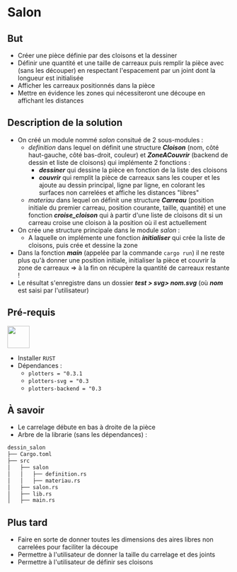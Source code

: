 # Salon


## But  
* Créer une pièce définie par des cloisons et la dessiner
* Définir une quantité et une taille de carreaux puis remplir la pièce avec (sans les découper) en respectant l'espacement par un joint dont la longueur est initialisée
* Afficher les carreaux positionnés dans la pièce
* Mettre en évidence les zones qui nécessiteront une découpe en affichant les distances


## Description de la solution
* On créé un module nommé *salon* consitué de 2 sous-modules :
  - *definition* dans lequel on définit une structure ***Cloison*** (nom, côté haut-gauche, côté bas-droit, couleur) et ***ZoneACouvrir*** (backend de dessin et liste de cloisons) qui implémente 2 fonctions : 
    + ***dessiner*** qui dessine la pièce en fonction de la liste des cloisons
    + ***couvrir*** qui remplit la pièce de carreaux sans les couper et les ajoute au dessin principal, ligne par ligne, en colorant les surfaces non carrelées et affiche les distances "libres"
  - *materiau* dans lequel on définit une structure ***Carreau*** (position initiale du premier carreau, position courante, taille, quantité) et une fonction ***croise_cloison*** qui à partir d'une liste de cloisons dit si un carreau croise une cloison à la position où il est actuellement
* On crée une structure principale  dans le module *salon* :
  - A laquelle on implémente une fonction ***initialiser*** qui crée la liste de cloisons, puis crée et dessine la zone
* Dans la fonction ***main*** (appelée par la commande `cargo run`) il ne reste plus qu'à donner une position initiale, initialiser la pièce et couvrir la zone de carreaux => à la fin on récupère la quantité de carreaux restante !
* Le résultat s'enregistre dans un dossier ***test > svg> nom.svg*** (où ***nom*** est saisi par l'utilisateur)

## Pré-requis
<img src="https://w7.pngwing.com/pngs/114/914/png-transparent-rust-programming-language-logo-machine-learning-haskell-crab-animals-cartoon-crab.png" width="50">

* Installer ```RUST``` 
* Dépendances :
  + ```plotters = "0.3.1```
  + ```plotters-svg = "0.3```
  + ```plotters-backend = "0.3```

## À savoir
* Le carrelage débute en bas à droite de la pièce
* Arbre de la librarie (sans les dépendances) :
```bash
dessin_salon 
├── Cargo.toml
├── src
│   ├── salon
│   │   ├── definition.rs
│   │   ├── materiau.rs
│   ├── salon.rs
│   ├── lib.rs
│   ├── main.rs
```

## Plus tard
* Faire en sorte de donner toutes les dimensions des aires libres non carrelées pour faciliter la découpe
* Permettre à l'utilisateur de donner la taille du carrelage et des joints
* Permettre à l'utilisateur de définir ses cloisons
